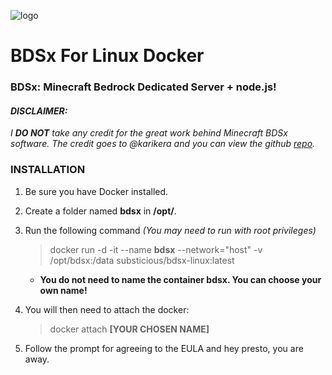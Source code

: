 
![logo](https://github.com/substicious/bdsx-linux-docker/blob/BDSx-1.3.35/BDSX-Linux.png)

# BDSx For Linux Docker
### BDSx: Minecraft Bedrock Dedicated Server + node.js!

#### *DISCLAIMER:*
*I **DO NOT** take any credit for the great work behind Minecraft BDSx software. The credit goes to @karikera and you can view the github [repo](https://github.com/karikera/bdsx).*

### INSTALLATION

   1. Be sure you have Docker installed.
   2. Create a folder named **bdsx** in **/opt/**.
   3. Run the following command *(You may need to run with root privileges)*
        > docker run -d -it --name **bdsx** --network="host" -v /opt/bdsx:/data substicious/bdsx-linux:latest
        
        * **You do not need to name the container bdsx. You can choose your own name!**
   4. You will then need to attach the docker:
        > docker attach **[YOUR CHOSEN NAME]**
   5. Follow the prompt for agreeing to the EULA and hey presto, you are away.
  